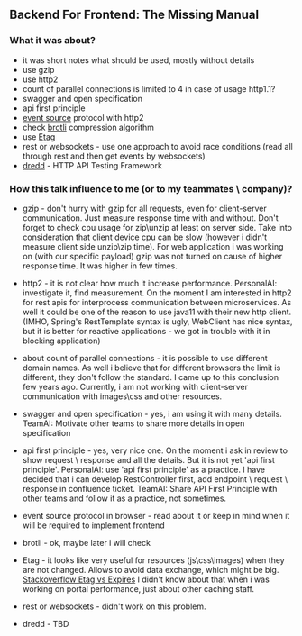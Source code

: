 ## Backend For Frontend: The Missing Manual
### What it was about?
- it was short notes what should be used, mostly without details
- use gzip
- use http2
- count of parallel connections is limited to 4 in case of usage http1.1?
- swagger and open specification
- api first principle
- [event source](https://developer.mozilla.org/en-US/docs/Web/API/Server-sent_events/Using_server-sent_events) protocol with http2
- check [brotli](https://github.com/google/brotli) compression algorithm
- use [Etag](https://developer.mozilla.org/en-US/docs/Web/HTTP/Headers/ETag)
- rest or websockets - use one approach to avoid race conditions
(read all through rest and then get events by websockets)
- [dredd](https://dredd.org) - HTTP API Testing Framework

### How this talk influence to me (or to my teammates \ company)?
- gzip - don't hurry with gzip for all requests, even for client-server communication. 
Just measure response time with and without.
Don't forget to check cpu usage for zip\unzip at least on server side.
Take into consideration that client device cpu can be slow (however i didn't measure client side unzip\zip time). 
For web application i was working on (with our specific payload) gzip was not turned on cause of higher response time.
It was higher in few times.

- http2 - it is not clear how much it increase performance. 
PersonalAI: investigate it, find measurement. On the moment I am interested in http2 for rest apis for interprocess 
communication between microservices.
As well it could be one of the reason to use java11 with their new http client.
(IMHO, Spring's RestTemplate syntax is ugly,
WebClient has nice syntax, but it is better for reactive applications - we got in trouble with it in blocking application)

- about count of parallel connections - it is possible to use different domain names. 
As well i believe that for different browsers the limit is different, they don't follow the standard. 
I came up to this conclusion few years ago. 
Currently, i am not working with client-server communication with images\css and other resources. 

- swagger and open specification - yes, i am using it with many details.
TeamAI: Motivate other teams to share more details in open specification

- api first principle - yes, very nice one. 
On the moment i ask in review to show request \ response and all the details. But it is not yet 'api first principle'.
PersonalAI: use 'api first principle' as a practice. I have decided that i can develop RestController first, add endpoint \ request \ response in confluence ticket.
TeamAI: Share API First Principle with other teams and follow it as a practice, not sometimes.
 
 - event source protocol in browser - read about it or keep in mind when it will be required to implement frontend
 
 - brotli - ok, maybe later i will check
 
 - Etag - it looks like very useful for resources (js\css\images) when they are not changed. 
 Allows to avoid data exchange, which might be big. 
 [Stackoverflow Etag vs Expires](https://stackoverflow.com/questions/499966/etag-vs-header-expires)
 I didn't know about that when i was working on portal performance, just about other caching staff.
 
 - rest or websockets - didn't work on this problem.
 
 - dredd - TBD
 
 